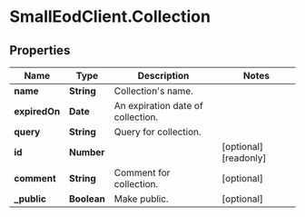 # SmallEodClient.Collection

## Properties

Name | Type | Description | Notes
------------ | ------------- | ------------- | -------------
**name** | **String** | Collection&#39;s name. | 
**expiredOn** | **Date** | An expiration date of collection. | 
**query** | **String** | Query for collection. | 
**id** | **Number** |  | [optional] [readonly] 
**comment** | **String** | Comment for collection. | [optional] 
**_public** | **Boolean** | Make public. | [optional] 


